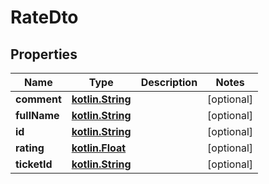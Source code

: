 # RateDto

## Properties
Name | Type | Description | Notes
------------ | ------------- | ------------- | -------------
**comment** | [**kotlin.String**](.md) |  |  [optional]
**fullName** | [**kotlin.String**](.md) |  |  [optional]
**id** | [**kotlin.String**](.md) |  |  [optional]
**rating** | [**kotlin.Float**](.md) |  |  [optional]
**ticketId** | [**kotlin.String**](.md) |  |  [optional]
